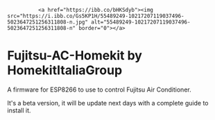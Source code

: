               <a href="https://ibb.co/bHKSdyb"><img src="https://i.ibb.co/Gs5KP1H/55489249-10217207119037496-5023647251256311808-n.jpg" alt="55489249-10217207119037496-5023647251256311808-n" border="0"></a>

# Fujitsu-AC-Homekit by HomekitItaliaGroup

A firmware for ESP8266 to use to control Fujitsu Air Conditioner.

It's a beta version, it will be update next days with a complete guide to install it.

